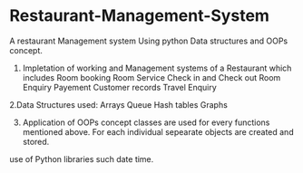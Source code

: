 # Restaurant-Management-System
A restaurant Management system Using python Data structures and OOPs concept. 

1. Impletation of working and Management systems of a Restaurant which includes 
Room booking 
Room Service
Check in and Check out
Room Enquiry 
Payement
Customer records
Travel Enquiry

2.Data Structures used:
Arrays
Queue
Hash tables
Graphs

3. Application of OOPs concept
classes are used for every functions mentioned above. For each individual sepearate objects are created and stored.

use of Python libraries such date time.


